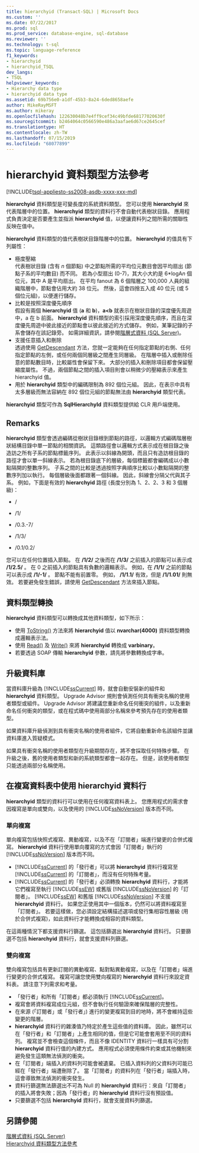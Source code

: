 ```yaml
---
title: hierarchyid (Transact-SQL) | Microsoft Docs
ms.custom: ''
ms.date: 07/22/2017
ms.prod: sql
ms.prod_service: database-engine, sql-database
ms.reviewer: ''
ms.technology: t-sql
ms.topic: language-reference
f1_keywords:
- hierarchyid
- hierarchyid_TSQL
dev_langs:
- TSQL
helpviewer_keywords:
- Hierarchy data type
- hierarchyid data type
ms.assetid: 69b756e0-a1df-45b3-8a24-6ded8658aefe
author: MikeRayMSFT
ms.author: mikeray
ms.openlocfilehash: 122630048b7e4ff9cef34c49bfde68177020630f
ms.sourcegitcommit: b2464064c0566590e486a3aafae6d67ce2645cef
ms.translationtype: HT
ms.contentlocale: zh-TW
ms.lasthandoff: 07/15/2019
ms.locfileid: "68077899"
---
```

# <a name="hierarchyid-data-type-method-reference"></a>hierarchyid 資料類型方法參考
[!INCLUDE[tsql-appliesto-ss2008-asdb-xxxx-xxx-md](../../includes/tsql-appliesto-ss2008-asdb-xxxx-xxx-md.md)]

**hierarchyid** 資料類型是可變長度的系統資料類型。 您可以使用 **hierarchyid** 來代表階層中的位置。 **hierarchyid** 類型的資料行不會自動代表樹狀目錄。 應用程式負責決定是否要產生並指派 **hierarchyid** 值，以便讓資料列之間所需的關聯性反映在值中。
  
**hierarchyid** 資料類型的值代表樹狀目錄階層中的位置。 **hierarchyid** 的值具有下列屬性：
  
-   極度壓縮  
     代表樹狀目錄 (含有 *n* 個節點) 中之節點所需的平均位元數目會因平均扇出 (節點子系的平均數目) 而不同。 若為小型扇出 (0-7)，其大小大約是 6\*logA*n* 個位元，其中 A 是平均扇出。 在平均 fanout 為 6 個階層之 100,000 人員的組織階層中，節點會佔用大約 38 位元。 然後，這會四捨五入成 40 位元 (或 5 個位元組)，以便進行儲存。  
-   比較是按照深度優先順序  
     假設有兩個 **hierarchyid** 值 (**a** 和 **b**)，**a<b** 就表示在樹狀目錄的深度優先周遊中，a 在 b 前面。 **hierarchyid** 資料類型的索引採用深度優先順序，而且在深度優先周遊中彼此接近的節點會以彼此接近的方式儲存。 例如，某筆記錄的子系會儲存在該記錄旁。 如需詳細資訊，請參閱[階層式資料 &#40;SQL Server&#41;](../../relational-databases/hierarchical-data-sql-server.md)。  
-   支援任意插入和刪除  
     透過使用 [GetDescendant](../../t-sql/data-types/getdescendant-database-engine.md) 方法，您就一定能夠在任何指定節點的右側、任何指定節點的左側，或任何兩個同層級之間產生同層級。 在階層中插入或刪除任意的節點數目時，比較屬性會保留下來。 大部分的插入和刪除項目都會保留壓縮度屬性。 不過，兩個節點之間的插入項目則會以稍微少的壓縮表示來產生 hierarchyid 值。  
-   用於 **hierarchyid** 類型中的編碼限制為 892 個位元組。 因此，在表示中具有太多層級而無法容納在 892 個位元組的節點無法由 **hierarchyid** 類型代表。  
  
**hierarchyid** 類型可作為 **SqlHierarchyId** 資料類型提供給 CLR 用戶端使用。
  
## <a name="remarks"></a>Remarks  
**hierarchyid** 類型會透過編碼從樹狀目錄根到節點的路徑，以邏輯方式編碼階層樹狀結構目錄中單一節點的相關資訊。 這類路徑會以邏輯方式表示成在根目錄之後造訪之所有子系的節點標籤序列。 此表示以斜線為開頭，而且只有造訪根目錄的路徑才會以單一斜線表示。 若為根目錄底下的層級，每個標籤都會編碼成以小數點隔開的整數序列。 子系之間的比較是透過按照字典順序比較以小數點隔開的整數序列加以執行。 每個層級後面都跟著一個斜線。 因此，斜線會分隔父代與其子系。 例如，下面是有效的 **hierarchyid** 路徑 (長度分別為 1、2、2、3 和 3 個層級)：
  
-   /  
  
-   /1/  
  
-   /0.3.-7/  
  
-   /1/3/  
  
-   /0.1/0.2/  
  
您可以在任何位置插入節點。 在 **/1/2/** 之後而在 **/1/3/** 之前插入的節點可以表示成 **/1/2.5/** 。 在 0 之前插入的節點具有負數的邏輯表示。 例如，在 **/1/1/** 之前的節點可以表示成 **/1/-1/** 。 節點不能有前置零。 例如， **/1/1.1/** 有效，但是 **/1/1.01/** 則無效。 若要避免發生錯誤，請使用 [GetDescendant](../../t-sql/data-types/getdescendant-database-engine.md) 方法來插入節點。
  
## <a name="data-type-conversion"></a>資料類型轉換
**hierarchyid** 資料類型可以轉換成其他資料類型，如下所示：
-   使用 [ToString()](../../t-sql/data-types/tostring-database-engine.md) 方法來將 **hierarchyid** 值以 **nvarchar(4000)** 資料類型轉換成邏輯表示法。  
-   使用 [Read()](../../t-sql/data-types/read-database-engine.md) 及 [Write()](../../t-sql/data-types/write-database-engine.md) 來將 **hierarchyid** 轉換成 **varbinary**。  
-   若要透過 SOAP 傳輸 **hierarchyid** 參數，請先將參數轉換成字串。  
  
## <a name="upgrading-databases"></a>升級資料庫
當資料庫升級為 [!INCLUDE[ssCurrent](../../includes/sscurrent-md.md)] 時，就會自動安裝新的組件和 **hierarchyid** 資料類型。 Upgrade Advisor 規則會偵測任何具有衝突名稱的使用者類型或組件。 Upgrade Advisor 將建議您重新命名任何衝突的組件，以及重新命名任何衝突的類型，或在程式碼中使用兩部分名稱來參考預先存在的使用者類型。
  
如果資料庫升級偵測到具有衝突名稱的使用者組件，它將自動重新命名該組件並讓資料庫進入質疑模式。
  
如果具有衝突名稱的使用者類型在升級期間存在，將不會採取任何特殊步驟。 在升級之後，舊的使用者類型和新的系統類型都會一起存在。 但是，該使用者類型只能透過兩部分名稱使用。
  
## <a name="using-hierarchyid-columns-in-replicated-tables"></a>在複寫資料表中使用 hierarchyid 資料行
**hierarchyid** 類型的資料行可以使用在任何複寫資料表上。 您應用程式的需求會因複寫是單向或雙向，以及使用的 [!INCLUDE[ssNoVersion](../../includes/ssnoversion-md.md)] 版本而不同。
  
### <a name="one-directional-replication"></a>單向複寫
單向複寫包括快照式複寫、異動複寫，以及不在「訂閱者」端進行變更的合併式複寫。 **hierarchyid** 資料行使用單向覆寫的方式會因「訂閱者」執行的 [!INCLUDE[ssNoVersion](../../includes/ssnoversion-md.md)] 版本而不同。
-   [!INCLUDE[ssCurrent](../../includes/sscurrent-md.md)] 的「發行者」可以將 **hierarchyid** 資料行複寫至 [!INCLUDE[ssCurrent](../../includes/sscurrent-md.md)] 的「訂閱者」，而沒有任何特殊考量。  
-   [!INCLUDE[ssCurrent](../../includes/sscurrent-md.md)] 的「發行者」必須轉換 **hierarchyid** 資料行，才能將它們複寫至執行 [!INCLUDE[ssEW](../../includes/ssew-md.md)] 或舊版 [!INCLUDE[ssNoVersion](../../includes/ssnoversion-md.md)] 的「訂閱者」。 [!INCLUDE[ssEW](../../includes/ssew-md.md)] 和舊版 [!INCLUDE[ssNoVersion](../../includes/ssnoversion-md.md)] 不支援 **hierarchyid** 資料行。 如果您正使用其中一個版本，仍然可以將資料複寫至「訂閱者」。 若要這樣做，您必須設定結構描述選項或發行集相容性層級 (用於合併式複寫)，如此資料行才能轉換成相容的資料類型。  
  
在這兩種情況下都支援資料行篩選。 這包括篩選出 **hierarchyid** 資料行。 只要篩選不包括 **hierarchyid** 資料行，就會支援資料列篩選。
  
### <a name="bi-directional-replication"></a>雙向複寫
雙向複寫包括具有更新訂閱的異動複寫、點對點異動複寫，以及在「訂閱者」端進行變更的合併式複寫。 複寫可讓您使用雙向複寫的 **hierarchyid** 資料行來設定資料表。 請注意下列需求和考量。
-   「發行者」和所有「訂閱者」都必須執行 [!INCLUDE[ssCurrent](../../includes/sscurrent-md.md)]。  
-   複寫會將資料複寫成位元組，但不會執行任何驗證來確保階層的完整性。  
-   在來源 (「訂閱者」或「發行者」) 進行的變更複寫到目的地時，將不會維持這些變更的階層。  
-   **hierarchyid** 資料行的雜湊值乃特定於產生這些值的資料庫。 因此，雖然可以在「發行者」和「訂閱者」上產生相同的值，但是它可能會套用至不同的資料列。 複寫並不會檢查這個條件，而且不像 IDENTITY 資料行一樣具有可分割 **hierarchyid** 資料行值的內建方式。 應用程式必須使用條件約束或其他機制來避免發生這類無法偵測的衝突。  
-   在「訂閱者」端插入的資料列可能會被遺棄。 已插入資料列的父資料列可能已經在「發行者」端遭刪除了。 當「訂閱者」的資料列在「發行者」端插入時，這會導致無法偵測的衝突發生。  
-   資料行篩選無法篩選出不可為 Null 的 **hierarchyid** 資料行：來自「訂閱者」的插入將會失敗；因為「發行者」的 **hierarchyid** 資料行沒有預設值。  
-   只要篩選不包括 **hierarchyid** 資料行，就會支援資料列篩選。  
  
## <a name="see-also"></a>另請參閱
[階層式資料 &#40;SQL Server&#41;](../../relational-databases/hierarchical-data-sql-server.md)  
[Hierarchyid 資料類型方法參考](https://msdn.microsoft.com/library/01a050f5-7580-4d5f-807c-7f11423cbb06)
  
  
